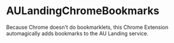 # AULandingChromeBookmarks
Because Chrome doesn't do bookmarklets,  this Chrome Extension automagically adds bookmarks to the AU Landing service.
